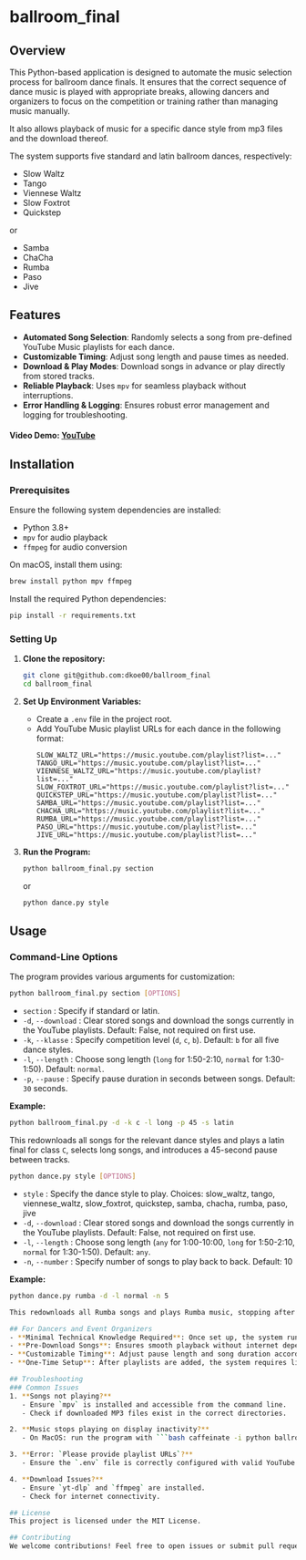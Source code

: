 # ballroom_final

## Overview
This Python-based application is designed to automate the music selection process for ballroom dance finals. It ensures that the correct sequence of dance music is played with appropriate breaks, allowing dancers and organizers to focus on the competition or training rather than managing music manually.

It also allows playback of music for a specific dance style from mp3 files and the download thereof.

The system supports five standard and latin ballroom dances, respectively:

- Slow Waltz
- Tango
- Viennese Waltz
- Slow Foxtrot
- Quickstep

or

- Samba
- ChaCha
- Rumba
- Paso
- Jive

## Features
- **Automated Song Selection**: Randomly selects a song from pre-defined YouTube Music playlists for each dance.
- **Customizable Timing**: Adjust song length and pause times as needed.
- **Download & Play Modes**: Download songs in advance or play directly from stored tracks.
- **Reliable Playback**: Uses `mpv` for seamless playback without interruptions.
- **Error Handling & Logging**: Ensures robust error management and logging for troubleshooting.

#### Video Demo: [YouTube](https://youtu.be/QbHGec2kiUE)
## Installation
### Prerequisites
Ensure the following system dependencies are installed:
- Python 3.8+
- `mpv` for audio playback
- `ffmpeg` for audio conversion

On macOS, install them using:
```bash
brew install python mpv ffmpeg
```

Install the required Python dependencies:
```bash
pip install -r requirements.txt
```

### Setting Up
1. **Clone the repository:**
   ```bash
   git clone git@github.com:dkoe00/ballroom_final
   cd ballroom_final
   ```
2. **Set Up Environment Variables:**
   - Create a `.env` file in the project root.
   - Add YouTube Music playlist URLs for each dance in the following format:
     ```env
     SLOW_WALTZ_URL="https://music.youtube.com/playlist?list=..."
     TANGO_URL="https://music.youtube.com/playlist?list=..."
     VIENNESE_WALTZ_URL="https://music.youtube.com/playlist?list=..."
     SLOW_FOXTROT_URL="https://music.youtube.com/playlist?list=..."
     QUICKSTEP_URL="https://music.youtube.com/playlist?list=..."
     SAMBA_URL="https://music.youtube.com/playlist?list=..."
     CHACHA_URL="https://music.youtube.com/playlist?list=..."
     RUMBA_URL="https://music.youtube.com/playlist?list=..."
     PASO_URL="https://music.youtube.com/playlist?list=..."
     JIVE_URL="https://music.youtube.com/playlist?list=..."
     ```
3. **Run the Program:**
   
   ```bash
   python ballroom_final.py section
   ```

   or

   ```bash
   python dance.py style
   ```

## Usage
### Command-Line Options
The program provides various arguments for customization:
```bash
python ballroom_final.py section [OPTIONS]
```
- `section` : Specify if standard or latin.
- `-d`, `--download` : Clear stored songs and download the songs currently in the YouTube playlists. Default: False, not required on first use.
- `-k`, `--klasse` : Specify competition level (`d`, `c`, `b`). Default: `b` for all five dance styles.
- `-l`, `--length` : Choose song length (`long` for 1:50-2:10, `normal` for 1:30-1:50). Default: `normal`.
- `-p`, `--pause` : Specify pause duration in seconds between songs. Default: `30` seconds.

**Example:**
```bash
python ballroom_final.py -d -k c -l long -p 45 -s latin
```
This redownloads all songs for the relevant dance styles and plays a latin final for class `C`, selects long songs, and introduces a 45-second pause between tracks.

```bash
python dance.py style [OPTIONS]
```
- `style` : Specify the dance style to play. Choices: slow_waltz, tango, viennese_waltz, slow_foxtrot, quickstep, samba, chacha, rumba, paso, jive
- `-d`, `--download` : Clear stored songs and download the songs currently in the YouTube playlists. Default: False, not required on first use.
- `-l`, `--length` : Choose song length (`any` for 1:00-10:00, `long` for 1:50-2:10, `normal` for 1:30-1:50). Default: `any`.
- `-n`, `--number` : Specify number of songs to play back to back. Default: 10

**Example:**
```bash
python dance.py rumba -d -l normal -n 5

This redownloads all Rumba songs and plays Rumba music, stopping after 5 songs.

## For Dancers and Event Organizers
- **Minimal Technical Knowledge Required**: Once set up, the system runs automatically.
- **Pre-Download Songs**: Ensures smooth playback without internet dependency during events.
- **Customizable Timing**: Adjust pause length and song duration according to competition requirements.
- **One-Time Setup**: After playlists are added, the system requires little maintenance.

## Troubleshooting
### Common Issues
1. **Songs not playing?**
   - Ensure `mpv` is installed and accessible from the command line.
   - Check if downloaded MP3 files exist in the correct directories.

2. **Music stops playing on display inactivity?**
   - On MacOS: run the program with ```bash caffeinate -i python ballroom_final.py section [...] ``` instead

3. **Error: `Please provide playlist URLs`?**
   - Ensure the `.env` file is correctly configured with valid YouTube Music playlist URLs.

4. **Download Issues?**
   - Ensure `yt-dlp` and `ffmpeg` are installed.
   - Check for internet connectivity.

## License
This project is licensed under the MIT License.

## Contributing
We welcome contributions! Feel free to open issues or submit pull requests to improve the application.


